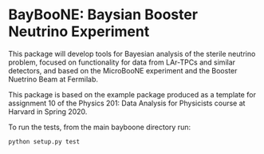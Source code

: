 # BayBooNE: Baysian Booster Neutrino Experiment

This package will develop tools for Bayesian analysis of the sterile neutrino problem, focused on functionality for data from LAr-TPCs and similar detectors, and based on the MicroBooNE experiment and the Booster Nuetrino Beam at Fermilab.

This package is based on the example package produced as a template for assignment 10 of the Physics 201: Data Analysis for Physicists course at Harvard in Spring 2020.

To run the tests, from the main bayboone directory run:

    python setup.py test
